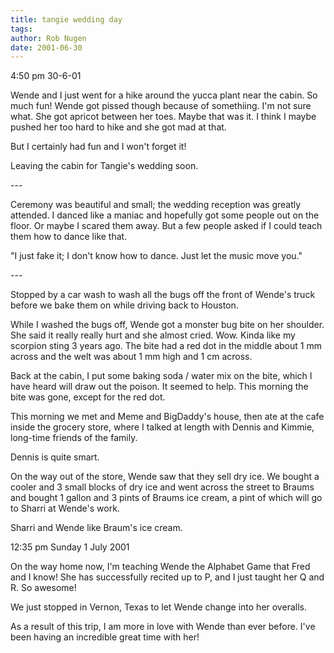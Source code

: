 ```yaml
---
title: tangie wedding day
tags: 
author: Rob Nugen
date: 2001-06-30
---
```


<p class=date>4:50 pm 30-6-01</p>

<p>Wende and I just went for a hike around the yucca plant near the
cabin.  So much fun!  Wende got pissed though because of somethiing.
I'm not sure what.  She got apricot between her toes.  Maybe that was
it.  I think I maybe pushed her too hard to hike and she got mad at
that.</p>

<p>But I certainly had fun and I won't forget it!</p>

<p>Leaving the cabin for Tangie's wedding soon.</p>

<p>---</p>

<p>Ceremony was beautiful and small; the wedding reception was greatly
attended.  I danced like a maniac and hopefully got some people out on
the floor.  Or maybe I scared them away.  But a few people asked if I
could teach them how to dance like that. </p>

<p>"I just fake it; I don't know how to dance.  Just let the music
move you."</p>

<p>---</p>

<p>Stopped by a car wash to wash all the bugs off the front of Wende's
truck before we bake them on while driving back to Houston.</p>

<p>While I washed the bugs off, Wende got a monster bug bite on her
shoulder.  She said it really really hurt and she almost cried.  Wow.
Kinda like my scorpion sting 3 years ago.  The bite had a red dot in
the middle about 1 mm across and the welt was about 1 mm high and 1 cm
across.</p>

<p>Back at the cabin, I put some baking soda / water mix on the bite,
which I have heard will draw out the poison.  It seemed to help.  This
morning the bite was gone, except for the red dot.</p>






<p>This morning we met and Meme and BigDaddy's house, then ate at the cafe inside the grocery store, where I talked at length with Dennis and Kimmie, long-time friends of the family.</p>

<p>Dennis is quite smart.</p>

<p>On the way out of the  store, Wende saw that they sell dry ice.  We bought a cooler and 3 small blocks of dry ice and went across the street to Braums and bought 1 gallon and 3 pints of Braums ice cream, a pint of which will go to Sharri at Wende's work.</p>

<p>Sharri and Wende like Braum's ice cream.</p>

<p class=date>12:35 pm Sunday 1 July 2001</p>

<p>On the way home now, I'm teaching Wende the Alphabet Game that Fred and I know!  She has successfully recited up to P, and I just taught her Q and R.  So awesome!</p>

<p>We just stopped in Vernon, Texas to let Wende change into her overalls.</p>

<p>As a result of this trip, I am more in love with Wende than ever before.  I've been having an incredible great time with her!</p>


